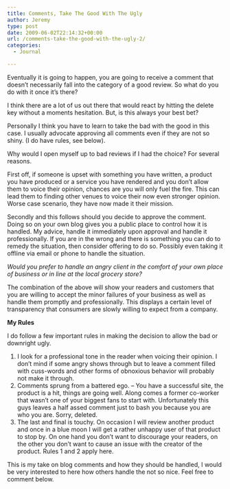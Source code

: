 ```yaml
---
title: Comments, Take The Good With The Ugly
author: Jeremy
type: post
date: 2009-06-02T22:14:32+00:00
url: /comments-take-the-good-with-the-ugly-2/
categories:
  - Journal

---
```

Eventually it is going to happen, you are going to receive a comment that doesn&#8217;t necessarily fall into the category of a good review. So what do you do with it once it&#8217;s there?

I think there are a lot of us out there that would react by hitting the delete key without a moments hesitation. But, is this always your best bet?

Personally I think you have to learn to take the bad with the good in this case. I usually advocate approving all comments even if they are not so shiny. (I do have rules, see below).

Why would I open myself up to bad reviews if I had the choice? For several reasons.

First off, if someone is upset with something you have written, a product you have produced or a service you have rendered and you don&#8217;t allow them to voice their opinion, chances are you will only fuel the fire. This can lead them to finding other venues to voice their now even stronger opinion. Worse case scenario, they have now made it their mission.

Secondly and this follows should you decide to approve the comment. Doing so on your own blog gives you a public place to control how it is handled. My advice, handle it immediately upon approval and handle it professionally. If you are in the wrong and there is something you can do to remedy the situation, then consider offering to do so. Possibly even taking it offline via email or phone to handle the situation.

_Would you prefer to handle an angry client in the comfort of your own place of business or in line at the local grocery store?_

The combination of the above will show your readers and customers that you are willing to accept the minor failures of your business as well as handle them promptly and professionally. This displays a certain level of transparency that consumers are slowly willing to expect from a company.

**My Rules**
  
I do follow a few important rules in making the decision to allow the bad or downright ugly.

  1. I look for a professional tone in the reader when voicing their opinion. I don&#8217;t mind if some angry shows through but to leave a comment filled with cuss-words and other forms of obnoxious behavior will probably not make it through.
  2. Comments sprung from a battered ego. &#8211; You have a successful site, the product is a hit, things are going well. Along comes a former co-worker that wasn&#8217;t one of your biggest fans to start with. Unfortunately this guys leaves a half assed comment just to bash you because you are who you are. Sorry, deleted.
  3. The last and final is touchy. On occasion I will review another product and once in a blue moon I will get a rather unhappy user of that product to stop by. On one hand you don&#8217;t want to discourage your readers, on the other you don&#8217;t want to cause an issue with the creator of the product. Rules 1 and 2 apply here.

This is my take on blog comments and how they should be handled, I would be very interested to here how others handle the not so nice. Feel free to comment below.